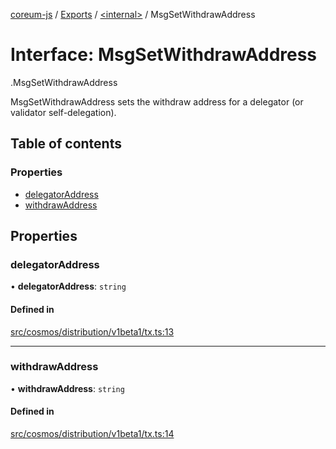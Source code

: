 [coreum-js](../README.md) / [Exports](../modules.md) / [<internal\>](../modules/internal_.md) / MsgSetWithdrawAddress

# Interface: MsgSetWithdrawAddress

[<internal>](../modules/internal_.md).MsgSetWithdrawAddress

MsgSetWithdrawAddress sets the withdraw address for
a delegator (or validator self-delegation).

## Table of contents

### Properties

- [delegatorAddress](internal_.MsgSetWithdrawAddress-1.md#delegatoraddress)
- [withdrawAddress](internal_.MsgSetWithdrawAddress-1.md#withdrawaddress)

## Properties

### delegatorAddress

• **delegatorAddress**: `string`

#### Defined in

[src/cosmos/distribution/v1beta1/tx.ts:13](https://github.com/PyramydLabs/coreum-js/blob/75debec/src/cosmos/distribution/v1beta1/tx.ts#L13)

___

### withdrawAddress

• **withdrawAddress**: `string`

#### Defined in

[src/cosmos/distribution/v1beta1/tx.ts:14](https://github.com/PyramydLabs/coreum-js/blob/75debec/src/cosmos/distribution/v1beta1/tx.ts#L14)
